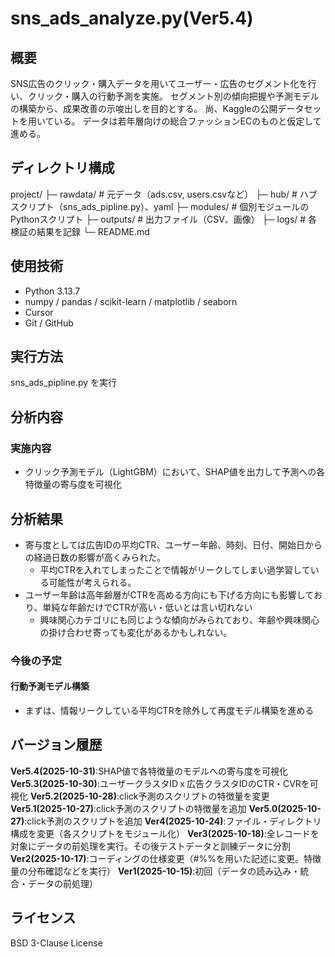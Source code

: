 # sns_ads_analyze.py(Ver5.4)

## 概要
SNS広告のクリック・購入データを用いてユーザー・広告のセグメント化を行い、クリック・購入の行動予測を実施。
セグメント別の傾向把握や予測モデルの構築から、成果改善の示唆出しを目的とする。
尚、Kaggleの公開データセットを用いている。
データは若年層向けの総合ファッションECのものと仮定して進める。

## ディレクトリ構成
project/
├─ rawdata/ # 元データ（ads.csv, users.csvなど）
├─ hub/ # ハブスクリプト（sns_ads_pipline.py）、yaml
├─ modules/ # 個別モジュールのPythonスクリプト
├─ outputs/ # 出力ファイル（CSV、画像）
├─ logs/ # 各検証の結果を記録
└─ README.md

## 使用技術
- Python 3.13.7
- numpy / pandas / scikit-learn / matplotlib / seaborn
- Cursor
- Git / GitHub

## 実行方法
sns_ads_pipline.py を実行

## 分析内容
### 実施内容
- クリック予測モデル（LightGBM）において、SHAP値を出力して予測への各特徴量の寄与度を可視化

## 分析結果
- 寄与度としては広告IDの平均CTR、ユーザー年齢、時刻、日付、開始日からの経過日数の影響が高くみられた。
    - 平均CTRを入れてしまったことで情報がリークしてしまい過学習している可能性が考えられる。
- ユーザー年齢は高年齢層がCTRを高める方向にも下げる方向にも影響しており、単純な年齢だけでCTRが高い・低いとは言い切れない
    - 興味関心カテゴリにも同じような傾向がみられており、年齢や興味関心の掛け合わせ寄っても変化があるかもしれない。 

### 今後の予定
#### 行動予測モデル構築
- まずは、情報リークしている平均CTRを除外して再度モデル構築を進める

## バージョン履歴
**Ver5.4(2025-10-31)**:SHAP値で各特徴量のモデルへの寄与度を可視化
**Ver5.3(2025-10-30)**:ユーザークラスタIDｘ広告クラスタIDのCTR・CVRを可視化
**Ver5.2(2025-10-28)**:click予測のスクリプトの特徴量を変更
**Ver5.1(2025-10-27)**:click予測のスクリプトの特徴量を追加
**Ver5.0(2025-10-27)**:click予測のスクリプトを追加
**Ver4(2025-10-24)**:ファイル・ディレクトリ構成を変更（各スクリプトをモジュール化）
**Ver3(2025-10-18)**:全レコードを対象にデータの前処理を実行。その後テストデータと訓練データに分割
**Ver2(2025-10-17)**:コーディングの仕様変更（#%%を用いた記述に変更。特徴量の分布確認などを実行）
**Ver1(2025-10-15)**:初回（データの読み込み・統合・データの前処理）

## ライセンス
BSD 3-Clause License